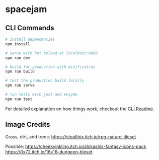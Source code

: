 # spacejam

## CLI Commands

```bash
# install dependencies
npm install

# serve with hot reload at localhost:8080
npm run dev

# build for production with minification
npm run build

# test the production build locally
npm run serve

# run tests with jest and enzyme
npm run test
```

For detailed explanation on how things work, checkout the [CLI Readme](https://github.com/developit/preact-cli/blob/master/README.md).

## Image Credits

Grass, dirt, and trees: https://stealthix.itch.io/rpg-nature-tileset

Possible: https://cheekyinkling.itch.io/shikashis-fantasy-icons-pack
https://0x72.itch.io/16x16-dungeon-tileset
